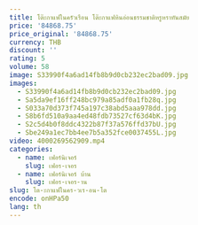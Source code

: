 ```yaml
---
title: โต๊ะกาแฟในครัวเรือน โต๊ะกาแฟหินอ่อนธรรมชาติหรูหราทันสมัย
price: '84868.75'
price_original: '84868.75'
currency: THB
discount: ''
rating: 5
volume: 58
image: S33990f4a6ad14fb8b9d0cb232ec2bad09.jpg
images:
  - S33990f4a6ad14fb8b9d0cb232ec2bad09.jpg
  - Sa5da9ef16ff248bc979a85adf0a1fb28q.jpg
  - S033a70d373f745a197c38abd5aaa978dd.jpg
  - S8b6fd510a9aa4ed48fdb73527cf63d4bK.jpg
  - S2c5d4b0f8ddc4322b87f37a576ffd37bU.jpg
  - Sbe249a1ec7bb4ee7b5a352fce0037455L.jpg
video: 4000269562909.mp4
categories:
  - name: เฟอร์นิเจอร์
    slug: เฟอร-เจอร
  - name: เฟอร์นิเจอร์ บ้าน
    slug: เฟอร-เจอร-าน
slug: โต-ะกาแฟในคร-วเร-อน-โต
encode: onHPa50
lang: th
---
```

  